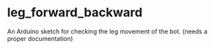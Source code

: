# leg_forward_backward

An Arduino sketch for checking the leg movement of the bot. (needs a proper documentation)

